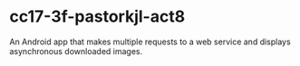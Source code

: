 # cc17-3f-pastorkjl-act8
An Android app that makes multiple requests to a web service and displays asynchronous downloaded images.
